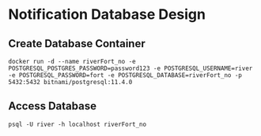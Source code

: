 # Notification Database Design

## Create Database Container
```
docker run -d --name riverFort_no -e POSTGRESQL_POSTGRES_PASSWORD=password123 -e POSTGRESQL_USERNAME=river -e POSTGRESQL_PASSWORD=fort -e POSTGRESQL_DATABASE=riverFort_no -p 5432:5432 bitnami/postgresql:11.4.0
```

## Access Database
```
psql -U river -h localhost riverFort_no
```
